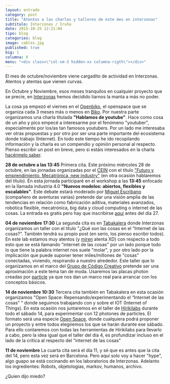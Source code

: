 ```yaml
---
layout: entrada
category: post
title: "Atentos a las charlas y talleres de este mes en interzonas"
subtitulo: Interzonas / Iruña
date: 2015-10-25 12:21:04
tipo: blog
categories: blog
image: cables.jpg
published: true
big: 1
columna: 0
menu: "<div class=\"col-sm-3 hidden-xs columna-rigth\"></div>"
---
```



El mes de octubre/noviembre viene cargadito de actividad en Interzonas. Atentos y atentas que vienen curvas.

<!--mas-->


En Octubre y Noviembre, esos meses tranquilos en cualquier proyecto que se precie, en [Interzonas](http://interzonas.info) hemos decidido liarnos la manta a más no poder. 

La cosa ya empezó el viernes en el [Openbiko](http://www.biko2.com/open-space-biko/open-space-biko-octubre-2015), el openspace que se organiza cada 3 meses más o menos en [Biko](http://biko2.com). Por nuestra parte organizamos una charla titulada __"Hablamos de youtube"__. Hace como cosa de un año y pico empecé a interesarme por el fenómeno "youtuber", especialmente por los/as tan famosos youtubers. Por un lado me interesaba ver otras propuestas y por otro por ser una parte importante del ecosistema donde trabajo (Internet). En todo este tiempo he ido recopilando información y la charla es un compendio y opinión personal al respecto. Pienso escribir un post en breve, pero si estáis interesados en la charla [hacérmelo saber](http://twitter.com/patxangas).


**28 de octubre a las 13:45** Primera cita. Este próximo miércoles 28 de octubre, en las jornadas organizadas por el [CEIN](http://cein.es) con el título ["Futuro y emprendimiento, Mecatrónica, new industry"](http://www.cein.es/wp-content/uploads/2014/10/Programa_mecatronica.pdf) (en otra ocasión hablaremos del título). En esta jornada participaré en el workshop a las **13:45** enfocado en la llamada industria 4.0 **"Nuevos modelos: abiertos, flexibles y escalables"**. Este debate estará moderado por [Miguel Escribano](http://www.kunak.es/index.php) (compañero de aventuras varias) pretende dar una visión amplia de las tendencias en relación como fabricación aditiva, materiales avanzados, robótica flexible, mecatrónica, big data y cloud computing o internet de las cosas. La entrada es gratis pero hay que inscribirse [aquí](http://www.cein.es/futuroyemprendimientomecatronica/) antes del día 27.

**04 de noviembre 17:30** La segunda cita es en [Tabakalera](http://tabakalera.eu) donde Interzonas organizamos un taller con el título "¿Qué son las cosas en el “Internet de las cosas?". También tendrá su propio post (en serio, los pienso escribir todos). En este lab estamos muy atentos (y [miren](http://twitter.com/merisu) atenta XD) con respecto a todo esto que se está llamando "internet de las cosas" por un lado porque todo lo que tiene la palabra internet nos suele "molar", y por otro lado por la implicación que puede suponer tener miles/millones de "cosas" conectadas, viviendo, respirando a nuestro alrededor. Este taller que lo organizamos en el marco del [Grupo de Código Creativo](http://hirikilabs.tabakalera.eu/blog/category/grupos-de-trabajo/codigo-creativo/) pretende ser una aproximación a este tema tan de moda. Usaremos las placas photon creadas por [particle](http://www.particle.io/) ya que nos dan un marco real para arrancar con los conceptos básicos.

**14 de noviembre 10:30** Tercera cita también en Tabakalera en esta ocasión organizamos "Open Space: Repensando/experimentando el “Internet de las cosas” " donde seguimos trabajando con y sobre el IOT (Internet of Things). En esta ocasión nos juntaremos en el taller de [Hirikilabs](http://hirikilabs.tabakalera.eu) durante todo el sábado 14, para experimentar con 12 photones de particles. El formato será una especie [Open Space](http://proyectosagiles.org/2012/05/15/que-es-open-space/), donde cualquiera podrá proponer un proyecto y entre todos elegiremos los que se harán durante ese sábado. Para ello contaremos con todas las herramientas de Hirikilabs para llevarlo a cabo, pero la idea igual que el taller del día 4, es profundizar incluso en el lado de la crítica al respecto del "internet de las cosas"


**11 de noviembre** La cuarta cita será el día 11, y sé que es antes que la cita del 14, pero esta vez será en Barcelona. Pero aquí solo voy a hacer "hype", algo guapo se está cocinando en los laboratorios de Interzonas. Adelanto los ingredientes: Robots, objetologias, markov, humanos, archivo.

¿Quien dijo miedo?



